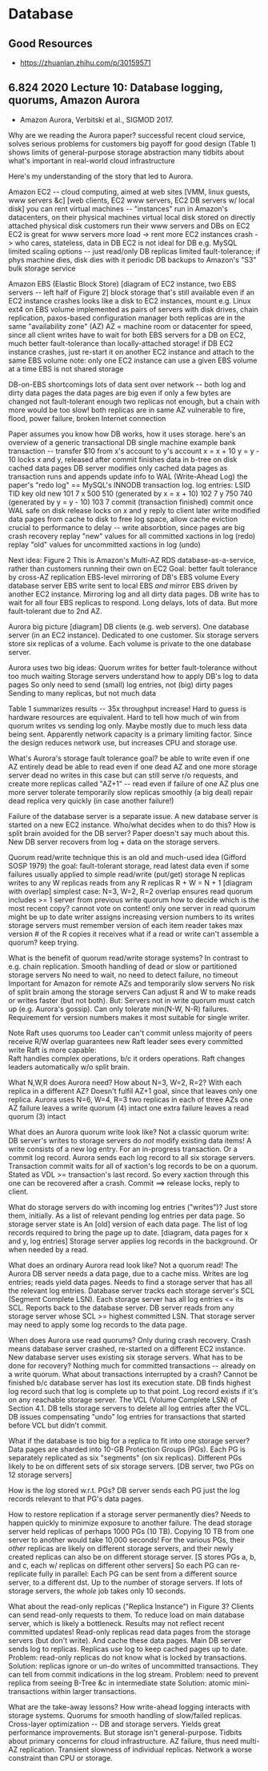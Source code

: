# Database

## Good Resources
- https://zhuanlan.zhihu.com/p/30159571

## 6.824 2020 Lecture 10: Database logging, quorums, Amazon Aurora
- Amazon Aurora, Verbitski et al., SIGMOD 2017.

Why are we reading the Aurora paper?
  successful recent cloud service, solves serious problems for customers
  big payoff for good design (Table 1)
  shows limits of general-purpose storage abstraction
  many tidbits about what's important in real-world cloud infrastructure

Here's my understanding of the story that led to Aurora.

Amazon EC2 -- cloud computing, aimed at web sites
  [VMM, linux guests, www servers &c]
  [web clients, EC2 www servers, EC2 DB servers w/ local disk]
  you can rent virtual machines -- "instances"
  run in Amazon's datacenters, on their physical machines
  virtual local disk stored on directly attached physical disk
  customers run their www servers and DBs on EC2
  EC2 is great for www servers
    more load -> rent more EC2 instances
    crash -> who cares, stateless, data in DB
  EC2 is not ideal for DB e.g. MySQL
    limited scaling options -- just read/only DB replicas
    limited fault-tolerance; if phys machine dies, disk dies with it
      periodic DB backups to Amazon's "S3" bulk storage service

Amazon EBS (Elastic Block Store)
  [diagram of EC2 instance, two EBS servers -- left half of Figure 2]
  block storage that's still available even if an EC2 instance crashes
  looks like a disk to EC2 instances, mount e.g. Linux ext4 on EBS volume
  implemented as pairs of servers with disk drives, chain replication,
    paxos-based configuration manager
  both replicas are in the same "availability zone" (AZ)
    AZ = machine room or datacenter
    for speed, since all client writes have to wait for both EBS servers
  for a DB on EC2, much better fault-tolerance than locally-attached storage!
    if DB EC2 instance crashes, just re-start it on another EC2 instance
    and attach to the same EBS volume
  note: only one EC2 instance can use a given EBS volume at a time
    EBS is not shared storage

DB-on-EBS shortcomings
  lots of data sent over network -- both log and dirty data pages
    the data pages are big even if only a few bytes are changed
  not fault-tolerant enough
    two replicas not enough, but a chain with more would be too slow!
    both replicas are in same AZ
      vulnerable to fire, flood, power failure, broken Internet connection

Paper assumes you know how DB works, how it uses storage.
  here's an overview of a generic transactional DB
  single machine
  example bank transaction -- transfer $10 from x's account to y's account
    x = x + 10
    y = y - 10
  locks x and y, released after commit finishes
  data in b-tree on disk
  cached data pages
  DB server modifies only cached data pages as transaction runs
  and appends update info to WAL (Write-Ahead Log)
    the paper's "redo log" == MySQL's INNODB transaction log.
  log entries:
    LSID  TID  key  old  new
    101     7    x  500  510     (generated by x = x + 10)
    102     7    y  750  740     (generated by y = y - 10)
    103     7  commit            (transaction finished)
  commit once WAL safe on disk
    release locks on x and y
    reply to client
  later write modified data pages from cache to disk
    to free log space, allow cache eviction
    crucial to performance to delay -- write absorbtion, since pages are big
  crash recovery
    replay "new" values for all committed xactions in log (redo)
    replay "old" values for uncommitted xactions in log (undo)

Next idea: Figure 2
  This is Amazon's Multi-AZ RDS
    database-as-a-service, rather than customers running their own on EC2
  Goal: better fault tolerance by cross-AZ replication
  EBS-level mirroring of DB's EBS volume
    Every database server EBS write sent to local EBS *and*
      mirror EBS driven by another EC2 instance.
    Mirroring log and all dirty data pages.
  DB write has to wait for all four EBS replicas to respond.
    Long delays, lots of data.
    But more fault-tolerant due to 2nd AZ.

Aurora big picture
  [diagram]
  DB clients (e.g. web servers).
  One database server (in an EC2 instance).
    Dedicated to one customer.
  Six storage servers store six replicas of a volume.
    Each volume is private to the one database server.

Aurora uses two big ideas:
  Quorum writes for better fault-tolerance without too much waiting
  Storage servers understand how to apply DB's log to data pages
    So only need to send (small) log entries, not (big) dirty pages
    Sending to many replicas, but not much data

Table 1 summarizes results -- 35x throughput increase!
  Hard to guess is hardware resources are equivalent.
  Hard to tell how much of win from quorum writes vs sending log only.
  Maybe mostly due to much less data being sent.
  Apparently network capacity is a primary limiting factor.
    Since the design reduces network use, but increases CPU and storage use.

What's Aurora's storage fault tolerance goal?
  be able to write even if one AZ entirely dead
  be able to read even if one dead AZ and one more storage server dead
    no writes in this case
    but can still serve r/o requests, and create more replicas
  called "AZ+1" -- read even if failure of one AZ plus one more server
  tolerate temporarily slow replicas smoothly (a big deal)
  repair dead replica very quickly (in case another failure!)

Failure of the database server is a separate issue.
  A new database server is started on a new EC2 instance.
    Who/what decides when to do this?
    How is split brain avoided for the DB server?
    Paper doesn't say much about this.
  New DB server recovers from log + data on the storage servers.

Quorum read/write technique
  this is an old and much-used idea (Gifford SOSP 1979)
  the goal: fault-tolerant storage,
    read latest data even if some failures
  usually applied to simple read/write (put/get) storage
  N replicas
  writes to any W replicas
  reads from any R replicas
  R + W = N + 1
  [diagram with overlap]
  simplest case: N=3, W=2, R=2
  overlap ensures read quorum includes >= 1 server from previous write quorum
  how to decide which is the most recent copy?
    cannot vote on content!
      only one server in read quorum might be up to date
    writer assigns increasing version numbers to its writes
    storage servers must remember version of each item
    reader takes max version # of the R copies it receives
  what if a read or write can't assemble a quorum?
    keep trying.

What is the benefit of quorum read/write storage systems?
  In contrast to e.g. chain replication.
  Smooth handling of dead or slow or partitioned storage servers
    No need to wait, no need to detect failure, no timeout
    Important for Amazon for remote AZs and temporarily slow servers
    No risk of split brain among the storage servers
  Can adjust R and W to make reads or writes faster (but not both).
  But:
    Servers not in write quorum must catch up (e.g. Aurora's gossip).
    Can only tolerate min(N-W, N-R) failures.
    Requirement for version numbers makes it most suitable for single writer.

Note
  Raft uses quorums too
    Leader can't commit unless majority of peers receive
    R/W overlap guarantees new Raft leader sees every committed write
  Raft is more capable:         
    Raft handles complex operations, b/c it orders operations.
    Raft changes leaders automatically w/o split brain.
    
What N,W,R does Aurora need?
  How about N=3, W=2, R=2?
    With each replica in a different AZ?
    Doesn't fulfil AZ+1 goal, since that leaves only one replica.
  Aurora uses N=6, W=4, R=3
    two replicas in each of three AZs
    one AZ failure leaves a write quorum (4) intact
    one extra failure leaves a read quorum (3) intact

What does an Aurora quorum write look like?
  Not a classic quorum write:
    DB server's writes to storage servers do *not* modify existing data items!
  A write consists of a new log entry.
    For an in-progress transaction.
    Or a commit log record.
  Aurora sends each log record to all six storage servers.
  Transaction commit waits for all of xaction's log records to be on a quorum.
    Stated as VDL >= transaction's last record.
    So every xaction through this one can be recovered after a crash.
  Commit ==> release locks, reply to client.

What do storage servers do with incoming log entries ("writes")?
  Just store them, initially.
    As a list of relevant pending log entries per data page.
  So storage server state is
    An [old] version of each data page.
    The list of log records required to bring the page up to date.
    [diagram, data pages for x and y, log entries]
  Storage server applies log records in the background.
    Or when needed by a read.

What does an ordinary Aurora read look like?
  Not a quorum read!
  The Aurora DB server needs a data page, due to a cache miss.
    Writes are log entries; reads yield data pages.
  Needs to find a storage server that has all the relevant log entries.
  Database server tracks each storage server's SCL (Segment Complete LSN).
    Each storage server has all log entries <= its SCL.
    Reports back to the database server.
  DB server reads from any storage server whose SCL >= highest committed LSN.
    That storage server may need to apply some log records to the data page.

When does Aurora use read quorums?
  Only during crash recovery.
    Crash means database server crashed, re-started on a different EC2 instance.
    New database server uses existing six storage servers.
  What has to be done for recovery?
    Nothing much for committed transactions -- already on a write quorum.
    What about transactions interrupted by a crash?
      Cannot be finished b/c database server has lost its execution state.
  DB finds highest log record such that log is complete up to that point.
    Log record exists if it's on any reachable storage server.
    The VCL (Volume Complete LSN) of Section 4.1.
  DB tells storage servers to delete all log entries after the VCL.
  DB issues compensating "undo" log entries for transactions that
    started before VCL but didn't commit.

What if the database is too big for a replica to fit into one storage server?
  Data pages are sharded into 10-GB Protection Groups (PGs).
  Each PG is separately replicated as six "segments" (on six replicas).
    Different PGs likely to be on different sets of six storage servers.
  [DB server, two PGs on 12 storage servers]

How is the *log* stored w.r.t. PGs?
  DB server sends each PG just the log records relevant to that PG's data pages.

How to restore replication if a storage server permanently dies?
  Needs to happen quickly to minimize exposure to another failure.
  The dead storage server held replicas of perhaps 1000 PGs (10 TB).
    Copying 10 TB from one server to another would take 10,000 seconds!
  For the various PGs,
    their *other* replicas are likely on different storage servers, and
    their newly created replicas can also be on different storage server.
    [S stores PGs a, b, and c, each w/ replicas on different other servers]
  So each PG can re-replicate fully in parallel:
    Each PG can be sent from a different source server, to a different dst.
    Up to the number of storage servers.
  If lots of storage servers, the *whole* job takes only 10 seconds.

What about the read-only replicas ("Replica Instance") in Figure 3?
  Clients can send read-only requests to them.
    To reduce load on main database server, which is likely a bottleneck.
    Results may not reflect recent committed updates!
  Read-only replicas read data pages from the storage servers (but don't write).
    And cache these data pages.
  Main DB server sends log to replicas.
    Replicas use log to keep cached pages up to date.
  Problem: read-only replicas do not know what is locked by transactions.
    Solution: replicas ignore or un-do writes of uncommitted transactions.
      They can tell from commit indications in the log stream.
  Problem: need to prevent replica from seeing B-Tree &c in intermediate state
    Solution: atomic mini-transactions within larger transactions.

What are the take-away lessons?
  How write-ahead logging interacts with storage systems.
  Quorums for smooth handling of slow/failed replicas.
  Cross-layer optimization -- DB and storage servers.
    Yields great performance improvements.
    But storage isn't general-purpose.
  Tidbits about primary concerns for cloud infrastructure.
    AZ failure, thus need multi-AZ replication.
    Transient slowness of individual replicas.
    Network a worse constraint than CPU or storage.